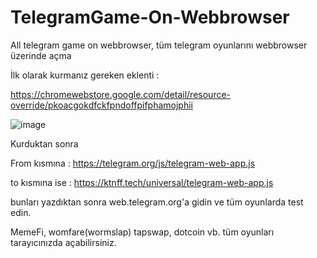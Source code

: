 # TelegramGame-On-Webbrowser
All telegram game on webbrowser, tüm telegram oyunlarını webbrowser üzerinde açma

İlk olarak kurmanız gereken eklenti :

https://chromewebstore.google.com/detail/resource-override/pkoacgokdfckfpndoffpifphamojphii


![image](https://github.com/oguzhanyazman/TelegramGame-On-Webbrowser/assets/36090819/4345ebf1-ac7e-428a-a43e-ad4881dadf64)


Kurduktan sonra 


From kısmına : 
https://telegram.org/js/telegram-web-app.js


to kısmına ise :
https://ktnff.tech/universal/telegram-web-app.js

bunları yazdıktan sonra web.telegram.org'a gidin ve tüm oyunlarda test edin.

MemeFi, womfare(wormslap) tapswap, dotcoin vb. tüm oyunları tarayıcınızda açabilirsiniz.

